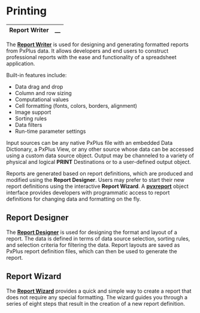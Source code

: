 # Printing

**Report Writer** |  **__**  
---|---  
  
The **[Report Writer](../../../Report%20Writer/Introduction.md)** is used for designing and generating formatted reports from PxPlus data. It allows developers and end users to construct professional reports with the ease and functionality of a spreadsheet application.

Built-in features include:

  * Data drag and drop
  * Column and row sizing
  * Computational values
  * Cell formatting (fonts, colors, borders, alignment)
  * Image support
  * Sorting rules
  * Data filters
  * Run-time parameter settings



Input sources can be any native PxPlus file with an embedded Data Dictionary, a PxPlus View, or any other source whose data can be accessed using a custom data source object. Output may be channeled to a variety of physical and logical **PRINT** Destinations or to a user-defined output object.

Reports are generated based on report definitions, which are produced and modified using the **Report Designer**. Users may prefer to start their new report definitions using the interactive **Report Wizard**. A **[pvxreport](../../../Report%20Writer/Object-Oriented%20Interface/pvxreport/Overview.md)** object interface provides developers with programmatic access to report definitions for changing data and formatting on the fly.

## Report Designer

The **[Report Designer](../../../Report%20Writer/Designing%20a%20Report/Report%20Designer/Overview.md)** is used for designing the format and layout of a report. The data is defined in terms of data source selection, sorting rules, and selection criteria for filtering the data. Report layouts are saved as PxPlus report definition files, which can then be used to generate the report.

## Report Wizard

The **[Report Wizard](../../../Report%20Writer/Report%20Wizard/Introduction.md)** provides a quick and simple way to create a report that does not require any special formatting. The wizard guides you through a series of eight steps that result in the creation of a new report definition.
